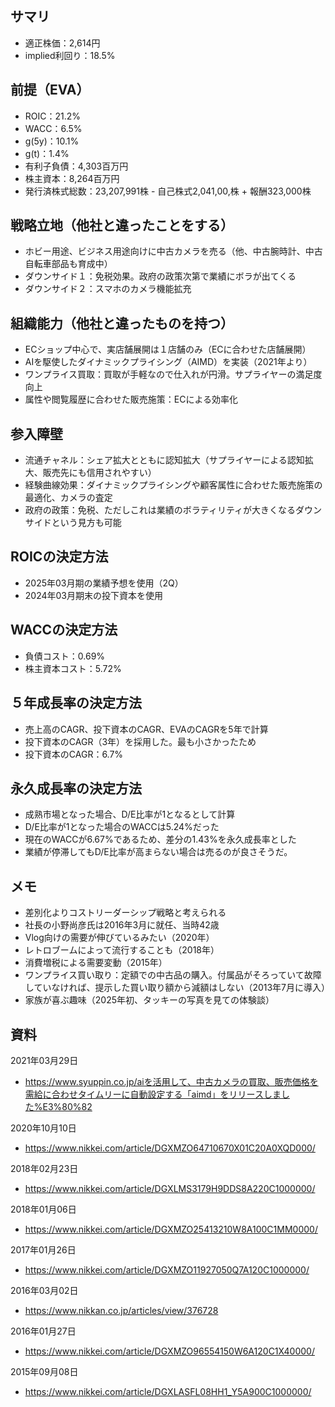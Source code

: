 ## サマリ
- 適正株価：2,614円
- implied利回り：18.5%

## 前提（EVA）
- ROIC：21.2%
- WACC：6.5%
- g(5y)：10.1%
- g(t)：1.4%
- 有利子負債：4,303百万円
- 株主資本：8,264百万円
- 発行済株式総数：23,207,991株 - 自己株式2,041,00,株 + 報酬323,000株

## 戦略立地（他社と違ったことをする）
- ホビー用途、ビジネス用途向けに中古カメラを売る（他、中古腕時計、中古自転車部品も育成中）
- ダウンサイド１：免税効果。政府の政策次第で業績にボラが出てくる
- ダウンサイド２：スマホのカメラ機能拡充

## 組織能力（他社と違ったものを持つ）
- ECショップ中心で、実店舗展開は１店舗のみ（ECに合わせた店舗展開）
- AIを駆使したダイナミックプライシング（AIMD）を実装（2021年より）
- ワンプライス買取：買取が手軽なので仕入れが円滑。サプライヤーの満足度向上
- 属性や閲覧履歴に合わせた販売施策：ECによる効率化

## 参入障壁
- 流通チャネル：シェア拡大とともに認知拡大（サプライヤーによる認知拡大、販売先にも信用されやすい）
- 経験曲線効果：ダイナミックプライシングや顧客属性に合わせた販売施策の最適化、カメラの査定
- 政府の政策：免税、ただしこれは業績のボラティリティが大きくなるダウンサイドという見方も可能

## ROICの決定方法
- 2025年03月期の業績予想を使用（2Q）
- 2024年03月期末の投下資本を使用

## WACCの決定方法
- 負債コスト：0.69%
- 株主資本コスト：5.72%

## ５年成長率の決定方法
- 売上高のCAGR、投下資本のCAGR、EVAのCAGRを5年で計算
- 投下資本のCAGR（3年）を採用した。最も小さかったため
- 投下資本のCAGR：6.7%

## 永久成長率の決定方法
- 成熟市場となった場合、D/E比率が1となるとして計算
- D/E比率が1となった場合のWACCは5.24%だった
- 現在のWACCが6.67%であるため、差分の1.43%を永久成長率とした
- 業績が停滞してもD/E比率が高まらない場合は売るのが良さそうだ。

## メモ
- 差別化よりコストリーダーシップ戦略と考えられる
- 社長の小野尚彦氏は2016年3月に就任、当時42歳
- Vlog向けの需要が伸びているみたい（2020年）
- レトロブームによって流行することも（2018年）
- 消費増税による需要変動（2015年）
- ワンプライス買い取り：定額での中古品の購入。付属品がそろっていて故障していなければ、提示した買い取り額から減額はしない（2013年7月に導入）
- 家族が喜ぶ趣味（2025年初、タッキーの写真を見ての体験談）

## 資料

2021年03月29日
- https://www.syuppin.co.jp/aiを活用して、中古カメラの買取、販売価格を需給に合わせタイムリーに自動設定する「aimd」をリリースしました%E3%80%82

2020年10月10日
- https://www.nikkei.com/article/DGXMZO64710670X01C20A0XQD000/

2018年02月23日
- https://www.nikkei.com/article/DGXLMS3179H9DDS8A220C1000000/

2018年01月06日
- https://www.nikkei.com/article/DGXMZO25413210W8A100C1MM0000/

2017年01月26日
- https://www.nikkei.com/article/DGXMZO11927050Q7A120C1000000/

2016年03月02日
- https://www.nikkan.co.jp/articles/view/376728

2016年01月27日
- https://www.nikkei.com/article/DGXMZO96554150W6A120C1X40000/

2015年09月08日
- https://www.nikkei.com/article/DGXLASFL08HH1_Y5A900C1000000/